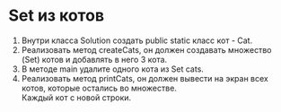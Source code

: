 # Set из котов
1. Внутри класса Solution создать public static класс кот - Cat.
2. Реализовать метод createCats, он должен создавать множество (Set) котов и добавлять в него 3 кота.
3. В методе main удалите одного кота из Set cats.
4. Реализовать метод printCats, он должен вывести на экран всех котов, которые остались во множестве.  
Каждый кот с новой строки.